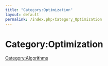 ```yaml
---
title: "Category:Optimization"
layout: default
permalink: /index.php/Category_Optimization
---
```


# Category:Optimization

[Category:Algorithms](Category_Algorithms)